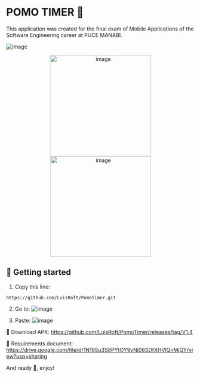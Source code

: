 # POMO TIMER 🍅
This application was created for the final exam of Mobile Applications of the Software Engineering career at PUCE MANABI.

![image](https://user-images.githubusercontent.com/91089863/215772363-53d82d66-9885-4f72-b1b3-fb5604beeece.png)
<p align="center">
<img width="271" alt="image" src="https://user-images.githubusercontent.com/91089863/215772045-088727f2-2bfc-4b3e-932a-24abd31b4b32.png"> <img width="269" alt="image" src="https://user-images.githubusercontent.com/91089863/215773018-277ab48c-e3f6-4f0c-9d82-ac71591d479d.png">
</p>

## 🤖 Getting started 
1. Copy this line:
```
https://github.com/LuisRoft/PomoTimer.git
```
2. Go to:
![image](https://user-images.githubusercontent.com/91089863/201412203-a7dcc91e-db0e-4ef0-8969-e51eee940853.png)

3. Paste:
![image](https://user-images.githubusercontent.com/91089863/201412440-d371be92-7e9b-411c-b6ab-cd58eeff2178.png)

📲 Download APK: https://github.com/LuisRoft/PomoTimer/releases/tag/V1.4 

📄 Requirements document: https://drive.google.com/file/d/1N16Su3S8PYtOY9yNj06SDfXHVlQnMjQY/view?usp=sharing 

And ready 🥳, enjoy!

